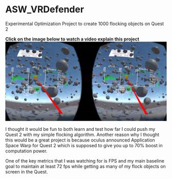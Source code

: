 # ASW_VRDefender
Experimental Optimization Project to create 1000 flocking objects on Quest 2

**Click on the image below to watch a video explain this project**
[![Header Image](https://github.com/Stevie57repos/ASW_VRDefender/blob/main/Assets/Texture/TitleImage.PNG)](https://www.youtube.com/watch?v=3ApTZvp0Pyg&t=2s)

I thought it would be fun to both learn and test how far I could push my Quest 2 with my simple flocking algorithm. 
Another reason why I thought this would be a great project is because oculus announced Application Space Warp for Quest 2 which is supposed to give you up to 70% boost in computation power. 

One of the key metrics that I was watching for is FPS and my main baseline goal to maintain at least 72 fps while getting as many of my flock objects on screen in the Quest. 
